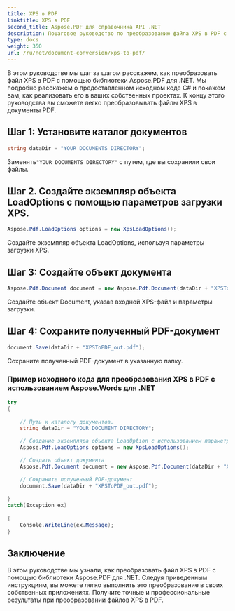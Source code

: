 ```yaml
---
title: XPS в PDF
linktitle: XPS в PDF
second_title: Aspose.PDF для справочника API .NET
description: Пошаговое руководство по преобразованию файла XPS в PDF с помощью Aspose.PDF для .NET.
type: docs
weight: 350
url: /ru/net/document-conversion/xps-to-pdf/
---
```


В этом руководстве мы шаг за шагом расскажем, как преобразовать файл XPS в PDF с помощью библиотеки Aspose.PDF для .NET. Мы подробно расскажем о предоставленном исходном коде C# и покажем вам, как реализовать его в ваших собственных проектах. К концу этого руководства вы сможете легко преобразовывать файлы XPS в документы PDF.

## Шаг 1: Установите каталог документов
```csharp
string dataDir = "YOUR DOCUMENTS DIRECTORY";
```
 Заменять`"YOUR DOCUMENTS DIRECTORY"` с путем, где вы сохранили свои файлы.

## Шаг 2. Создайте экземпляр объекта LoadOptions с помощью параметров загрузки XPS.
```csharp
Aspose.Pdf.LoadOptions options = new XpsLoadOptions();
```
Создайте экземпляр объекта LoadOptions, используя параметры загрузки XPS.

## Шаг 3: Создайте объект документа
```csharp
Aspose.Pdf.Document document = new Aspose.Pdf.Document(dataDir + "XPSToPDF.xps", options);
```
Создайте объект Document, указав входной XPS-файл и параметры загрузки.

## Шаг 4: Сохраните полученный PDF-документ
```csharp
document.Save(dataDir + "XPSToPDF_out.pdf");
```
Сохраните полученный PDF-документ в указанную папку.

### Пример исходного кода для преобразования XPS в PDF с использованием Aspose.Words для .NET

```csharp
try
{
	
	// Путь к каталогу документов.
	string dataDir = "YOUR DOCUMENT DIRECTORY";

	// Создание экземпляра объекта LoadOption с использованием параметра загрузки XPS
	Aspose.Pdf.LoadOptions options = new XpsLoadOptions();

	// Создать объект документа
	Aspose.Pdf.Document document = new Aspose.Pdf.Document(dataDir + "XPSToPDF.xps", options);

	// Сохраните полученный PDF-документ
	document.Save(dataDir + "XPSToPDF_out.pdf");
	
}
catch(Exception ex)
   
{
	Console.WriteLine(ex.Message);
}
```

## Заключение
В этом руководстве мы узнали, как преобразовать файл XPS в PDF с помощью библиотеки Aspose.PDF для .NET. Следуя приведенным инструкциям, вы можете легко выполнить это преобразование в своих собственных приложениях. Получите точные и профессиональные результаты при преобразовании файлов XPS в PDF.